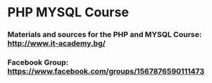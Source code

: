 PHP MYSQL Course
================

### Materials and sources for the PHP and MYSQL Course: http://www.it-academy.bg/
### Facebook Group: https://www.facebook.com/groups/1567876590111473 